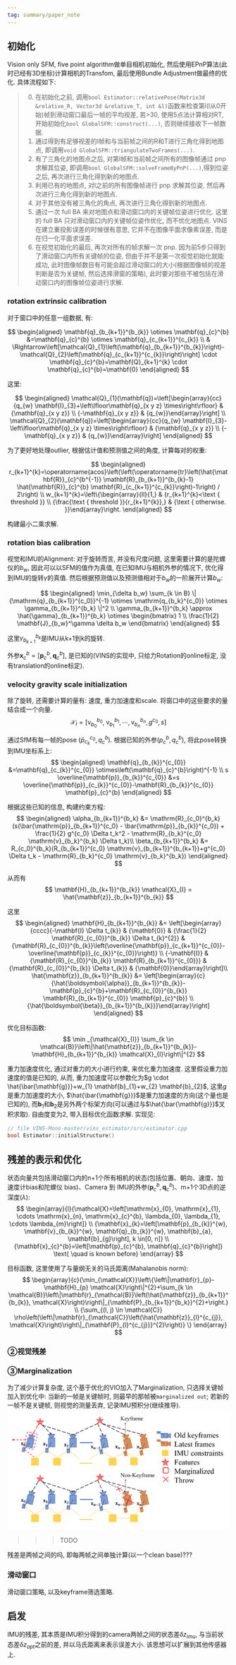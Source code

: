 ```yaml
---
tag: summary/paper_note
---
```

## 初始化
Vision only SFM, five point algorithm做单目相机初始化, 然后使用EPnP算法(此时已经有3D坐标)计算相机的Transfom, 最后使用Bundle Adjustment做最终的优化. 具体流程如下:
>0. 在初始化之前, 调用`bool Estimator::relativePose(Matrix3d &relative_R, Vector3d &relative_T, int &l)`函数来检查第l(l从0开始)帧到滑动窗口最后一帧的平均视差, 若>30, 使用5点法计算相对RT, 开始初始化`bool GlobalSFM::construct(...)`, 否则继续接收下一帧数据.
>1. 通过得到有足够视差的l帧和与当前帧之间的R和T进行三角化得到地图点, 即调用`void GlobalSFM::triangulateTwoFrames(...)`. 
>2. 有了三角化的地图点之后, 对第l帧和当前帧之间所有的图像帧通过 pnp 求解其位姿, 即调用`bool GlobalSFM::solveFrameByPnP(...)`,得到位姿之后, 再次进行三角化得到新的地图点. 
>3. 利用已有的地图点, 对l之前的所有图像帧进行 pnp 求解其位姿, 然后再次进行三角化得到新的地图点. 
>4. 对于其他没有被三角化的角点, 再次进行三角化得到新的地图点. 
>5. 通过一次 full BA 来对地图点和滑动窗口内的关键帧位姿进行优化. 这里的 full BA 只对滑动窗口内的关键帧位姿作优化, 而不优化地图点. VINS在建立重投影误差的时候很有意思, 它并不在图像平面求像素误差, 而是在归一化平面求误差. 
>6. 在视觉初始化的最后, 再次对所有的帧求解一次 pnp. 因为前5步只得到了滑动窗口内所有关键帧的位姿, 但由于并不是第一次视觉初始化就能成功, 此时图像帧数目有可能会超过滑动窗口的大小(根据图像帧的视差判断是否为关键帧, 然后选择滑窗的策略), 此时要对那些不被包括在滑动窗口内的图像帧位姿进行求解. 

### rotation extrinsic calibration
对于窗口中的任意一组数据, 有:

$$
\begin{aligned} \mathbf{q}_{b_{k+1}}^{b_{k}} \otimes \mathbf{q}_{c}^{b} &=\mathbf{q}_{c}^{b} \otimes \mathbf{q}_{c_{k+1}}^{c_{k}} \\ & \Rightarrow\left[\mathcal{Q}_{1}\left(\mathbf{q}_{b_{k+1}}^{b_{k}}\right)-\mathcal{Q}_{2}\left(\mathbf{q}_{c_{k+1}}^{c_{k}}\right)\right] \cdot \mathbf{q}_{c}^{b}=\mathbf{Q}_{k+1}^{k} \cdot \mathbf{q}_{c}^{b}=\mathbf{0} \end{aligned}
$$

这里:

$$
\begin{aligned}
\mathcal{Q}_{1}(\mathbf{q})=\left[\begin{array}{cc}{q_{w} \mathbf{I}_{3}+\left\lfloor\mathbf{q}_{x y z} \times\right\rfloor} & {\mathbf{q}_{x y z}} \\ {-\mathbf{q}_{x y z}} & {q_{w}}\end{array}\right] \\
\mathcal{Q}_{2}(\mathbf{q})=\left[\begin{array}{cc}{q_{w} \mathbf{I}_{3}-\left\lfloor\mathbf{q}_{x y z} \times\right\rfloor} & {\mathbf{q}_{x y z}} \\ {-\mathbf{q}_{x y z}} & {q_{w}}\end{array}\right]
\end{aligned}
$$

为了更好地处理outlier, 根据估计值和预测值之间的角度, 计算每对的权重:

$$
\begin{aligned}
r_{k+1}^{k}=\operatorname{acos}\left(\left(\operatorname{tr}\left(\hat{\mathbf{R}}_{c}^{b^{-1}} \mathbf{R}_{b_{k+1}}^{b_{k}-1} \hat{\mathbf{R}}_{c}^{b} \mathbf{R}_{c_{k+1}}^{c_{k}}\right)-1\right) / 2\right) \\
w_{k+1}^{k}=\left\{\begin{array}{ll}{1,} & {r_{k+1}^{k}<\text { threshold }} \\ {\frac{\text { threshold }}{r_{k+1}^{k}},} & {\text { otherwise. }}\end{array}\right.
\end{aligned}
$$

构建最小二乘求解.

### rotation bias calibration
视觉和IMU的Alignment: 对于旋转而言, 并没有尺度问题, 这里需要计算的是陀螺仪的$b_w$, 因此可以以SFM的值作为真值, 在已知IMU与相机外参的情况下, 优化得到IMU的旋转$\gamma$的真值. 然后根据预测值以及预测值相对于$b_w$的一阶展开计算$b_w$:

$$
\begin{aligned}
\min_{\delta b_w} \sum_{k \in B} \| {\mathrm{q}_{b_{k+1}}^{c_0}}^{-1} \otimes \mathrm{q_{b_k}^{c_0}} \otimes \gamma_{b_{k+1}}^{b_k} \|^2 \\
\gamma_{b_{k+1}}^{b_k} \approx \hat{\gamma}_{b_{k+1}}^{b_k} \otimes \begin{bmatrix} 1 \\ \frac{1}{2} \mathbf{J}_{b_w}^\gamma \delta b_w \end{bmatrix}
\end{aligned}
$$

这里$\gamma_{b_{k+1}}^{b_k}$是IMU从k+1到k的旋转.

外参${\mathbf{x}_{c}^{b}=\left[\mathbf{p}_{c}^{b}, \mathbf{q}_{c}^{b}\right]}$, 是已知的(VINS的实现中, 只给力Rotation的online标定, 没有translation的online标定).

### velocity gravity scale initialization
除了旋转, 还需要计算的量有: 速度, 重力加速度和scale. 将窗口中的这些要求的量结合成一个向量.
$$
\mathcal{X}_I = [\mathrm{v}_{b_0}^{b_0}, \; \mathrm{v}_{b_1}^{b_1}, \cdots, \mathrm{v}_{b_n}^{b_n}, g^{c_0}, s]
$$

通过SfM有每一帧的pose $(\bar{p}_{c_k}^{c_0}, q_c^b)$.  根据已知的外参$(p_c^b, q_c^b)$, 将此pose转换到IMU坐标系上:
$$
\begin{aligned} \mathbf{q}_{b_{k}}^{c_{0}} &=\mathbf{q}_{c_{k}}^{c_{0}} \otimes\left(\mathbf{q}_{c}^{b}\right)^{-1} \\ s \overline{\mathbf{p}}_{b_{k}}^{c_{0}} &=s \overline{\mathbf{p}}_{c_{k}}^{c_{0}}-\mathbf{R}_{b_{k}}^{c_{0}} \mathbf{p}_{c}^{b} \end{aligned}
$$

根据这些已知的信息, 构建约束方程:
$$
\begin{aligned}
\alpha_{b_{k+1}}^{b_k} &= \mathrm{R}_{c_0}^{b_k} (s(\bar{\mathrm{p}}_{b_{k+1}}^{c_0} - \bar{\mathrm{p}}_{b_{k}}^{c_0}) + \frac{1}{2} g^{c_0} \Delta t_k^2 - \mathrm{R}_{b_k}^{c_0} \mathrm{v}_{b_k}^{b_k} \Delta t_k)\\
\beta_{b_{k+1}}^{b_k} &= R_{c_0}^{b_k}(R_{b_{k+1}}^{c_0} \mathrm{v}_{b_{k+1}}^{b_{k+1}}+g^{c_0} \Delta t_k - \mathrm{R}_{b_k}^{c_0} \mathrm{v}_{b_k}^{b_k})
\end{aligned}
$$

从而有
$$
\mathbf{H}_{b_{k+1}}^{b_{k}} \mathcal{X}_{I} = \hat{\mathbf{z}}_{b_{k+1}}^{b_{k}}
$$

这里
$$
\begin{aligned}
\mathbf{H}_{b_{k+1}}^{b_{k}} &= \left[\begin{array}{cccc}{-\mathbf{I} \Delta t_{k}} & {\mathbf{0}} & {\frac{1}{2} \mathbf{R}_{c_{0}}^{b_{k}} \Delta t_{k}^{2}} & {\mathbf{R}_{c_{0}}^{b_{k}}\left(\overline{\mathbf{p}}_{c_{k+1}}^{c_{0}}-\overline{\mathbf{p}}_{c_{k}}^{c_{0}}\right)} \\ {-\mathbf{I}} & {\mathbf{R}_{c_{0}}^{b_{k}} \mathbf{R}_{b_{k+1}}^{c_{0}}} & {\mathbf{R}_{c_{0}}^{b_{k}} \Delta t_{k}} & {\mathbf{0}}\end{array}\right]\\
\hat{\mathbf{z}}_{b_{k+1}}^{b_{k}} &= \left[\begin{array}{c}{\hat{\boldsymbol{\alpha}}_{b_{k+1}}^{b_{k}}-\mathbf{p}_{c}^{b}+\mathbf{R}_{c_{0}}^{b_{k}} \mathbf{R}_{b_{k+1}}^{c_{0}} \mathbf{p}_{c}^{b}} \\ {\hat{\boldsymbol{\beta}}_{b_{k+1}}^{b_{k}}}\end{array}\right]
\end{aligned}
$$

优化目标函数:
$$
\min _{\mathcal{X}_{I}} \sum_{k \in \mathcal{B}}\left\|\hat{\mathbf{z}}_{b_{k+1}}^{b_{k}}-\mathbf{H}_{b_{k+1}}^{b_{k}} \mathcal{X}_{I}\right\|^{2}
$$

重力加速度优化, 通过对重力的大小进行约束, 来优化重力加速度. 这里假设重力加速度的值是已知的, 从而, 重力加速度可以参数化为$g \cdot \hat{\bar{\mathbf{g}}}+w_{1} \mathbf{b}_{1}+w_{2} \mathbf{b}_{2}$, 这里$g$是重力加速度的大小, $\hat{\bar{\mathbf{g}}}$是重力加速度的方向(这个量也是已知的), 而$\mathbf{b}_{1}$和$\mathbf{b}_{2}$是另外两个标架方向(可以通过与$\hat{\bar{\mathbf{g}}}$叉积求取). 自由度变为2, 带入目标优化函数求解.
实现见:
```c++
// file VINS-Mono-master/vins_estimator/src/estimator.cpp
bool Estimator::initialStructure()
```

## 残差的表示和优化
状态向量共包括滑动窗口内的n+1个所有相机的状态(包括位置、朝向、速度、加速度计bias和陀螺仪 bias)、Camera 到 IMU的外参($\mathbf{p}_c^b, \mathbf{q}_c^b$)、m+1个3D点的逆深度($\lambda$):
$$
\begin{array}{l}{\mathcal{X}=\left[\mathrm{x}_{0}, \mathrm{x}_{1}, \cdots \mathrm{x}_{n}, \mathrm{x}_{c}^{b}, \lambda_{0}, \lambda_{1}, \cdots \lambda_{m}\right]} \\ {\mathbf{x}_{k}=\left[\mathbf{p}_{b_{k}}^{w}, \mathbf{v}_{b_{k}}^{w}, \mathbf{q}_{b_{k}}^{w}, \mathbf{b}_{a}, \mathbf{b}_{g}\right], k \in[0, n]} \\ {\mathbf{x}_{c}^{b}=\left[\mathbf{p}_{c}^{b}, \mathbf{q}_{c}^{b}\right]} \text{ \quad is known before}
\end{array}
$$

目标函数, 这里使用了与量纲无关的马氏距离(Mahalanobis norm):
$$
\begin{array}{c}{\min_{\mathcal{X}}\left\{\left\|\mathbf{r}_{p}-\mathbf{H}_{p} \mathcal{X}\right\|^{2}+\sum_{k \in \mathcal{B}}\left\|\mathbf{r}_{\mathcal{B}}\left(\hat{\mathbf{z}}_{b_{k+1}}^{b_{k}}, \mathcal{X}\right)\right\|_{\mathbf{P}_{b_{k+1}}^{b_k}}^{2}+\right.} \\ {\sum_{(l, j) \in \mathcal{C}} \rho\left(\left\|\mathbf{r}_{\mathcal{C}}\left(\hat{\mathbf{z}}_{l}^{c_{j}}, \mathcal{X}\right)\right\|_{\mathbf{P}_{l}^{c_{j}}}^{2}\right)} \} \end{array}
$$

### ②视觉残差

### ③Marginalization
为了减少计算复杂度, 这个基于优化的VIO加入了Marginalization, 只选择关键帧加入到优化中: 当新的一帧是关键帧时, 则最早的那帧被`marginalized out`; 若新的一帧不是关键帧, 则视觉的测量丢弃, 记录IMU预积分(继续推导).
![marginalization](rc/marginalization.png)

>>> TODO

残差是两帧之间的吗, 即每两帧之间单独计算(以一个clean base)???

### 滑动窗口
滑动窗口策略, 以及keyframe筛选策略.

## 启发
IMU的残差, 其本质是IMU积分得到的camera两帧之间的状态差$\delta z_{imu}$, 与当前状态差$\delta z_{opt}$之前的差, 并以马氏距离来表示误差大小. 该思想可以扩展到其他传感器上.